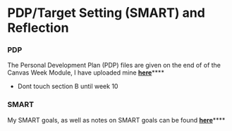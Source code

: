 # PDP/Target Setting (SMART) and Reflection

### PDP

The Personal Development Plan (PDP) files are given on the end of of the Canvas Week Module, I have uploaded mine [**here**](https://github.com/AdnanTech/UniversityOfSussex/tree/master/CommunicationLearningSkills/PDP)****

* Dont touch section B until week 10

### SMART

My SMART goals, as well as notes on SMART goals can be found [**here**](broken-reference)****

